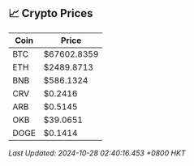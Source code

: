 ## 📈 Crypto Prices

| Coin | Price |
| ---- | ----- |
| BTC | $67602.8359 |
| ETH | $2489.8713 |
| BNB | $586.1324 |
| CRV | $0.2416 |
| ARB | $0.5145 |
| OKB | $39.0651 |
| DOGE | $0.1414 |

_Last Updated: 2024-10-28 02:40:16.453 +0800 HKT_